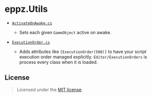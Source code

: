 # eppz.Utils

* [`ActivateOnAwake.cs`](ActivateOnAwake.cs)

	+ Sets each given `GameObject` active on awake.

* [`ExecutionOrder.cs`](ExecutionOrder.cs)

	+ Adds attributes like `[ExecutionOrder(500)]` to have your script execution order managed explicitly. `Editor/ExecutionOrders` is process every class when it is loaded.


## License

> Licensed under the [MIT license](http://en.wikipedia.org/wiki/MIT_License).

